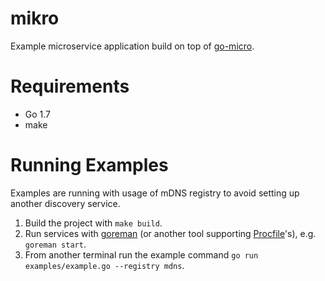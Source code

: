 # mikro

Example microservice application build on top of [go-micro][1].

# Requirements

* Go 1.7
* make

# Running Examples

Examples are running with usage of mDNS registry to avoid setting up another discovery service.

1. Build the project with `make build`.
2. Run services with [goreman][2] (or another tool supporting [Procfile][3]'s), e.g. `goreman start`.
3. From another terminal run the example command `go run examples/example.go --registry mdns`.

[1]: https://github.com/micro/go-micro
[2]: https://github.com/mattn/goreman
[3]: https://devcenter.heroku.com/articles/procfile
